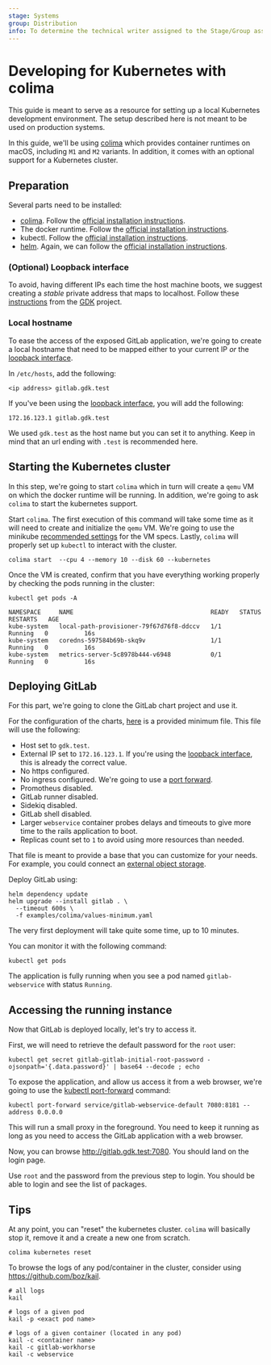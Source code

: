 ```yaml
---
stage: Systems
group: Distribution
info: To determine the technical writer assigned to the Stage/Group associated with this page, see https://about.gitlab.com/handbook/product/ux/technical-writing/#assignments
---
```


# Developing for Kubernetes with colima

This guide is meant to serve as a resource for setting up a local Kubernetes development environment.
The setup described here is not meant to be used on production systems.

In this guide, we'll be using [colima](https://github.com/abiosoft/colima) which provides container runtimes on macOS, including `M1` and `M2` variants.
In addition, it comes with an optional support for a Kubernetes cluster.

## Preparation

Several parts need to be installed:

- [colima](https://github.com/abiosoft/colima). Follow the [official installation instructions](https://github.com/abiosoft/colima#installation).
- The docker runtime. Follow the [official installation instructions](https://github.com/abiosoft/colima#docker).
- kubectl. Follow the [official installation instructions](https://kubernetes.io/docs/tasks/tools/).
- [helm](https://helm.sh/). Again, we can follow the [official installation instructions](https://helm.sh/docs/intro/install/).

### (Optional) Loopback interface

To avoid, having different IPs each time the host machine boots, we suggest creating a _stable_ private address that maps to localhost.
Follow these [instructions](https://gitlab.com/gitlab-org/gitlab-development-kit/-/blob/main/doc/howto/local_network.md#create-loopback-interface) from the [GDK](https://gitlab.com/gitlab-org/gitlab-development-kit) project.

### Local hostname

To ease the access of the exposed GitLab application, we're going to create a local hostname that need to be mapped either to your current IP _or_ the [loopback interface](#optional-loopback-interface).

In `/etc/hosts`, add the following:

```
<ip address> gitlab.gdk.test
```

If you've been using the [loopback interface](#optional-loopback-interface), you will add the following:

```
172.16.123.1 gitlab.gdk.test
```

We used `gdk.test` as the host name but you can set it to anything. Keep in mind that an url ending with `.test` is recommended here.

## Starting the Kubernetes cluster

In this step, we're going to start `colima` which in turn will create a `qemu` VM on which the docker runtime will be running. In addition, we're going to ask `colima` to start the kubernetes support.

Start `colima`. The first execution of this command will take some time as it will need to create and initialize the `qemu` VM. We're going to use the minikube [recommended settings](../minikube/index.md#deploying-gitlab-with-recommended-settings) for the VM specs. Lastly, `colima` will properly set up `kubectl` to interact with the cluster.

```shell
colima start  --cpu 4 --memory 10 --disk 60 --kubernetes
```

Once the VM is created, confirm that you have everything working properly by checking the pods running in the cluster:

```shell
kubectl get pods -A

NAMESPACE     NAME                                      READY   STATUS    RESTARTS   AGE
kube-system   local-path-provisioner-79f67d76f8-ddccv   1/1     Running   0          16s
kube-system   coredns-597584b69b-skq9v                  1/1     Running   0          16s
kube-system   metrics-server-5c8978b444-v6948           0/1     Running   0          16s
```

## Deploying GitLab

For this part, we're going to clone the GitLab chart project and use it.

For the configuration of the charts, [here](../../../examples/colima/values-minimum.yaml) is a provided minimum file. This file will use the following:

- Host set to `gdk.test`.
- External IP set to `172.16.123.1`. If you're using the [loopback interface](#optional-loopback-interface), this is already the correct value.
- No https configured.
- No ingress configured. We're going to use a [port forward](#accessing-the-running-instance).
- Promotheus disabled.
- GitLab runner disabled.
- Sidekiq disabled.
- GitLab shell disabled.
- Larger `webservice` container probes delays and timeouts to give more time to the rails application to boot.
- Replicas count set to `1` to avoid using more resources than needed.

That file is meant to provide a base that you can customize for your needs. For example, you could connect an [external object storage](../../advanced/external-object-storage/index.md).

Deploy GitLab using:

```shell
helm dependency update
helm upgrade --install gitlab . \
  --timeout 600s \
  -f examples/colima/values-minimum.yaml
```

The very first deployment will take quite some time, up to 10 minutes.

You can monitor it with the following command:

```shell
kubectl get pods
```

The application is fully running when you see a pod named `gitlab-webservice` with status `Running`.

## Accessing the running instance

Now that GitLab is deployed locally, let's try to access it.

First, we will need to retrieve the default password for the `root` user:

```shell
kubectl get secret gitlab-gitlab-initial-root-password -ojsonpath='{.data.password}' | base64 --decode ; echo
```

To expose the application, and allow us access it from a web browser, we're going to use the [kubectl port-forward](https://kubernetes.io/docs/tasks/access-application-cluster/port-forward-access-application-cluster/) command:

```shell
kubectl port-forward service/gitlab-webservice-default 7080:8181 --address 0.0.0.0 
```

This will run a small proxy in the foreground. You need to keep it running as long as you need to access the GitLab application with a web browser.

Now, you can browse http://gitlab.gdk.test:7080. You should land on the login page. 

Use `root` and the password from the previous step to login. You should be able to login and see the list of packages.

## Tips

At any point, you can "reset" the kubernetes cluster. `colima` will basically stop it, remove it and a create a new one from scratch.

```shell
colima kubernetes reset
```

To browse the logs of any pod/container in the cluster, consider using https://github.com/boz/kail.

```shell
# all logs
kail

# logs of a given pod
kail -p <exact pod name>

# logs of a given container (located in any pod)
kail -c <container name>
kail -c gitlab-workhorse
kail -c webservice
```